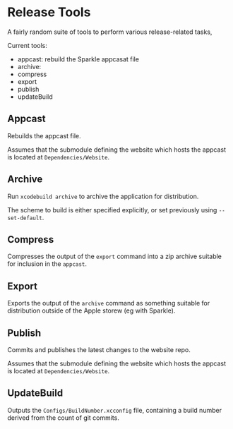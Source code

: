 # Release Tools

A fairly random suite of tools to perform various release-related tasks,

Current tools:

- appcast: rebuild the Sparkle appcasat file
- archive:
- compress
- export
- publish
- updateBuild


## Appcast

Rebuilds the appcast file.

Assumes that the submodule defining the website which hosts the appcast is located at `Dependencies/Website`.

## Archive

Run `xcodebuild archive` to archive the application for distribution.

The scheme to build is either specified explicitly, or set previously using `--set-default`.

## Compress

Compresses the output of the `export` command into a zip archive suitable for inclusion in the `appcast`.

## Export

Exports the output of the `archive` command as something suitable for distribution outside of the Apple storew (eg with Sparkle).

## Publish

Commits and publishes the latest changes to the website repo.

Assumes that the submodule defining the website which hosts the appcast is located at `Dependencies/Website`.

## UpdateBuild

Outputs the `Configs/BuildNumber.xcconfig` file, containing a build number derived from the count of git commits.
